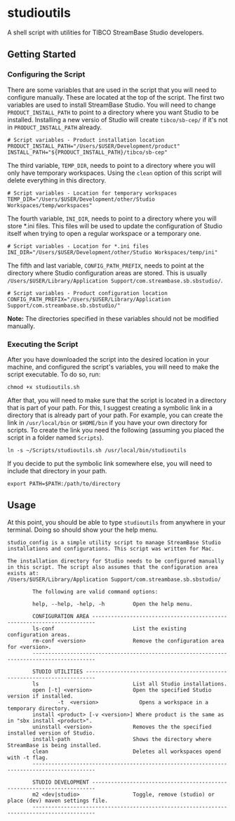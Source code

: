 # studioutils

A shell script with utilities for TIBCO StreamBase Studio developers.

## Getting Started

### Configuring the Script

There are some variables that are used in the script that you will need to configure manually. These are located at the top of the script. The first two variables are used to install StreamBase Studio. You will need to change `PRODUCT_INSTALL_PATH` to point to a directory where you want Studio to be installed. Installing a new versio of Studio will create `tibco/sb-cep/` if it's not in `PRODUCT_INSTALL_PATH` already.

```
# Script variables - Product installation location
PRODUCT_INSTALL_PATH="/Users/$USER/Development/product"
INSTALL_PATH="${PRODUCT_INSTALL_PATH}/tibco/sb-cep"
```

The third variable, `TEMP_DIR`, needs to point to a directory where you will only have temporary workspaces. Using the `clean` option of this script will delete everything in this directory.

```
# Script variables - Location for temporary workspaces
TEMP_DIR="/Users/$USER/Development/other/Studio Workspaces/temp/workspaces"
```

The fourth variable, `INI_DIR`, needs to point to a directory where you will store *.ini files. This files will be used to update the configuration of Studio itself when trying to open a regular workspace or a temporary one.

```
# Script variables - Location for *.ini files
INI_DIR="/Users/$USER/Development/other/Studio Workspaces/temp/ini"
```

The fifth and last variable, `CONFIG_PATH_PREFIX`, needs to point at the directory where Studio configuration areas are stored. This is usually `/Users/$USER/Library/Application Support/com.streambase.sb.sbstudio/`.

```
# Script variables - Product configuration location
CONFIG_PATH_PREFIX="/Users/$USER/Library/Application Support/com.streambase.sb.sbstudio/"
```

**Note:** The directories specified in these variables should not be modified manually.

### Executing the Script

After you have downloaded the script into the desired location in your machine, and configured the script's variables, you will need to make the script executable. To do so, run:

```
chmod +x studioutils.sh
```

After that, you will need to make sure that the script is located in a directory that is part of your path. For this, I suggest creating a symbolic link in a directory that is already part of your path. For example, you can create the link in `/usr/local/bin` or `$HOME/bin` if you have your own directory for scripts. To create the link you need the following (assuming you placed the script in a folder named `Scripts`).

```
ln -s ~/Scripts/studioutils.sh /usr/local/bin/studioutils
```

If you decide to put the symbolic link somewhere else, you will need to include that directory in your path.

```
export PATH=$PATH:/path/to/directory
```

## Usage

At this point, you should be able to type `studioutils` from anywhere in your terminal. Doing so should show your the help menu.

``` 
studio_config is a simple utility script to manage StreamBase Studio 
installations and configurations. This script was written for Mac.

The installation directory for Studio needs to be configured manually
in this script. The script also assumes that the configuration area
exists at:
/Users/$USER/Library/Application Support/com.streambase.sb.sbstudio/

        The following are valid command options:

        help, --help, -help, -h         Open the help menu.

        CONFIGURATION AREA -----------------------------------------------------------------------
        ls-conf                         List the existing configuration areas.
        rm-conf <version>               Remove the configuration area for <version>.
        ------------------------------------------------------------------------------------------

        STUDIO UTILITIES -------------------------------------------------------------------------
        ls                              List all Studio installations.
        open [-t] <version>             Open the specified Studio version if installed.
                -t  <version>             Opens a workspace in a temporary directory.
        install <product> [-v <version>] Where product is the same as in "sbx install <product>".
        uninstall <version>             Removes the the specified installed version of Studio.
        install-path                    Shows the directory where StreamBase is being installed.
        clean                           Deletes all workspaces opend with -t flag.
        ------------------------------------------------------------------------------------------

        STUDIO DEVELOPMENT -----------------------------------------------------------------------
        m2 <dev|studio>                 Toggle, remove (studio) or place (dev) maven settings file.
        ------------------------------------------------------------------------------------------
```

